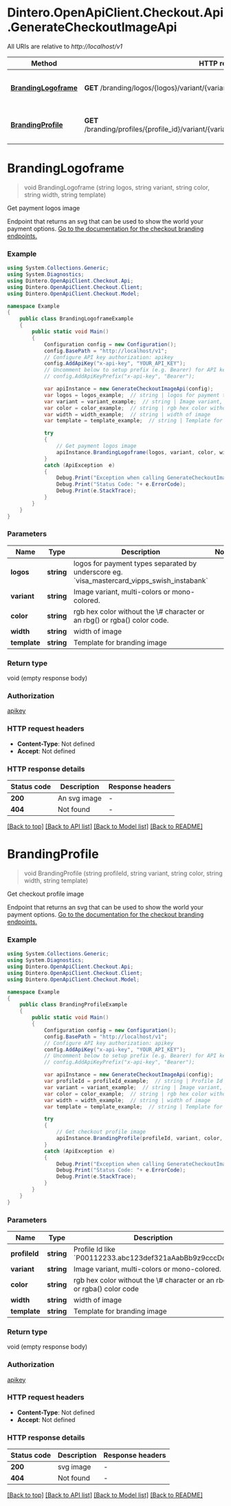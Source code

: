 # Dintero.OpenApiClient.Checkout.Api.GenerateCheckoutImageApi

All URIs are relative to *http://localhost/v1*

Method | HTTP request | Description
------------- | ------------- | -------------
[**BrandingLogoframe**](GenerateCheckoutImageApi.md#brandinglogoframe) | **GET** /branding/logos/{logos}/variant/{variant}/color/{color}/width/{width}/{template} | Get payment logos image
[**BrandingProfile**](GenerateCheckoutImageApi.md#brandingprofile) | **GET** /branding/profiles/{profile_id}/variant/{variant}/color/{color}/width/{width}/{template} | Get checkout profile image


<a name="brandinglogoframe"></a>
# **BrandingLogoframe**
> void BrandingLogoframe (string logos, string variant, string color, string width, string template)

Get payment logos image

Endpoint that returns an svg that can be used to show the world your payment options. [Go to the documentation for the checkout branding endpoints.](/docs/checkout-branding)

### Example
```csharp
using System.Collections.Generic;
using System.Diagnostics;
using Dintero.OpenApiClient.Checkout.Api;
using Dintero.OpenApiClient.Checkout.Client;
using Dintero.OpenApiClient.Checkout.Model;

namespace Example
{
    public class BrandingLogoframeExample
    {
        public static void Main()
        {
            Configuration config = new Configuration();
            config.BasePath = "http://localhost/v1";
            // Configure API key authorization: apikey
            config.AddApiKey("x-api-key", "YOUR_API_KEY");
            // Uncomment below to setup prefix (e.g. Bearer) for API key, if needed
            // config.AddApiKeyPrefix("x-api-key", "Bearer");

            var apiInstance = new GenerateCheckoutImageApi(config);
            var logos = logos_example;  // string | logos for payment types separated by underscore eg. `visa_mastercard_vipps_swish_instabank` 
            var variant = variant_example;  // string | Image variant, multi-colors or mono-colored. 
            var color = color_example;  // string | rgb hex color without the \\# character or an rbg() or rgba() color code. 
            var width = width_example;  // string | width of image 
            var template = template_example;  // string | Template for branding image 

            try
            {
                // Get payment logos image
                apiInstance.BrandingLogoframe(logos, variant, color, width, template);
            }
            catch (ApiException  e)
            {
                Debug.Print("Exception when calling GenerateCheckoutImageApi.BrandingLogoframe: " + e.Message );
                Debug.Print("Status Code: "+ e.ErrorCode);
                Debug.Print(e.StackTrace);
            }
        }
    }
}
```

### Parameters

Name | Type | Description  | Notes
------------- | ------------- | ------------- | -------------
 **logos** | **string**| logos for payment types separated by underscore eg. &#x60;visa_mastercard_vipps_swish_instabank&#x60;  | 
 **variant** | **string**| Image variant, multi-colors or mono-colored.  | 
 **color** | **string**| rgb hex color without the \\# character or an rbg() or rgba() color code.  | 
 **width** | **string**| width of image  | 
 **template** | **string**| Template for branding image  | 

### Return type

void (empty response body)

### Authorization

[apikey](../README.md#apikey)

### HTTP request headers

 - **Content-Type**: Not defined
 - **Accept**: Not defined


### HTTP response details
| Status code | Description | Response headers |
|-------------|-------------|------------------|
| **200** | An svg image |  -  |
| **404** | Not found |  -  |

[[Back to top]](#) [[Back to API list]](../README.md#documentation-for-api-endpoints) [[Back to Model list]](../README.md#documentation-for-models) [[Back to README]](../README.md)

<a name="brandingprofile"></a>
# **BrandingProfile**
> void BrandingProfile (string profileId, string variant, string color, string width, string template)

Get checkout profile image

Endpoint that returns an svg that can be used to show the world your payment options. [Go to the documentation for the checkout branding endpoints.](/docs/checkout-branding)

### Example
```csharp
using System.Collections.Generic;
using System.Diagnostics;
using Dintero.OpenApiClient.Checkout.Api;
using Dintero.OpenApiClient.Checkout.Client;
using Dintero.OpenApiClient.Checkout.Model;

namespace Example
{
    public class BrandingProfileExample
    {
        public static void Main()
        {
            Configuration config = new Configuration();
            config.BasePath = "http://localhost/v1";
            // Configure API key authorization: apikey
            config.AddApiKey("x-api-key", "YOUR_API_KEY");
            // Uncomment below to setup prefix (e.g. Bearer) for API key, if needed
            // config.AddApiKeyPrefix("x-api-key", "Bearer");

            var apiInstance = new GenerateCheckoutImageApi(config);
            var profileId = profileId_example;  // string | Profile Id like `P00112233.abc123def321aAabBb9z9cccDdd` 
            var variant = variant_example;  // string | Image variant, multi-colors or mono-colored. 
            var color = color_example;  // string | rgb hex color without the \\# character or an rbg() or rgba() color code 
            var width = width_example;  // string | width of image 
            var template = template_example;  // string | Template for branding image 

            try
            {
                // Get checkout profile image
                apiInstance.BrandingProfile(profileId, variant, color, width, template);
            }
            catch (ApiException  e)
            {
                Debug.Print("Exception when calling GenerateCheckoutImageApi.BrandingProfile: " + e.Message );
                Debug.Print("Status Code: "+ e.ErrorCode);
                Debug.Print(e.StackTrace);
            }
        }
    }
}
```

### Parameters

Name | Type | Description  | Notes
------------- | ------------- | ------------- | -------------
 **profileId** | **string**| Profile Id like &#x60;P00112233.abc123def321aAabBb9z9cccDdd&#x60;  | 
 **variant** | **string**| Image variant, multi-colors or mono-colored.  | 
 **color** | **string**| rgb hex color without the \\# character or an rbg() or rgba() color code  | 
 **width** | **string**| width of image  | 
 **template** | **string**| Template for branding image  | 

### Return type

void (empty response body)

### Authorization

[apikey](../README.md#apikey)

### HTTP request headers

 - **Content-Type**: Not defined
 - **Accept**: Not defined


### HTTP response details
| Status code | Description | Response headers |
|-------------|-------------|------------------|
| **200** | svg image |  -  |
| **404** | Not found |  -  |

[[Back to top]](#) [[Back to API list]](../README.md#documentation-for-api-endpoints) [[Back to Model list]](../README.md#documentation-for-models) [[Back to README]](../README.md)

